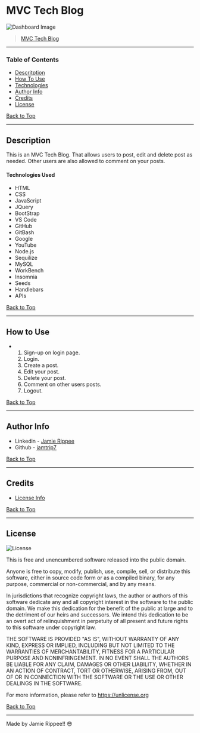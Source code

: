 # MVC Tech Blog

![Dashboard Image]()

> [MVC Tech Blog]()

---

### Table of Contents

- [Descritption](#description)
- [How To Use](#how-to-use)
- [Technologies](#technologies)
- [Author Info](#author-info)
- [Credits](#credits)
- [License](#license)

[Back to Top](#MVC-Tech-Blog)

---

## Description

This is an MVC Tech Blog. That allows users to post, edit and delete post as needed. Other users are also allowed to comment on your posts.

#### Technologies Used

- HTML
- CSS
- JavaScript
- JQuery
- BootStrap
- VS Code
- GitHub
- GitBash
- Google
- YouTube
- Node.js
- Sequilize
- MySQL
- WorkBench
- Insomnia
- Seeds
- Handlebars
- APIs

[Back to Top](#MVC-Tech-Blog)

---

## How to Use

- 1) Sign-up on login page.
  2) Login.
  3) Create a post.
  4) Edit your post.
  5) Delete your post.
  6) Comment on other users posts.
  7) Logout.

[Back to Top](#MVC-Tech-Blog)

---

## Author Info

- Linkedin - [Jamie Rippee](https://www.linkedin.com/in/jamie-rippee-28316513/)
- Github - [jamtrip7](https://github.com/jamtrip7)

[Back to Top](#MVC-Tech-Blog)

---

## Credits

- [License Info](https://choosealicense.com/licenses/unlicense/#)

[Back to Top](#MVC-Tech-Blog)

---

## License
![License](https://img.shields.io/badges/License-${response.license}-blue.svg "License Badge")

This is free and unencumbered software released into the public domain.

Anyone is free to copy, modify, publish, use, compile, sell, or
distribute this software, either in source code form or as a compiled
binary, for any purpose, commercial or non-commercial, and by any
means.

In jurisdictions that recognize copyright laws, the author or authors
of this software dedicate any and all copyright interest in the
software to the public domain. We make this dedication for the benefit
of the public at large and to the detriment of our heirs and
successors. We intend this dedication to be an overt act of
relinquishment in perpetuity of all present and future rights to this
software under copyright law.

THE SOFTWARE IS PROVIDED "AS IS", WITHOUT WARRANTY OF ANY KIND,
EXPRESS OR IMPLIED, INCLUDING BUT NOT LIMITED TO THE WARRANTIES OF
MERCHANTABILITY, FITNESS FOR A PARTICULAR PURPOSE AND NONINFRINGEMENT.
IN NO EVENT SHALL THE AUTHORS BE LIABLE FOR ANY CLAIM, DAMAGES OR
OTHER LIABILITY, WHETHER IN AN ACTION OF CONTRACT, TORT OR OTHERWISE,
ARISING FROM, OUT OF OR IN CONNECTION WITH THE SOFTWARE OR THE USE OR
OTHER DEALINGS IN THE SOFTWARE.

For more information, please refer to <https://unlicense.org>

[Back to Top](#MVC-Tech-Blog)

---

Made by Jamie Rippee!! 😎